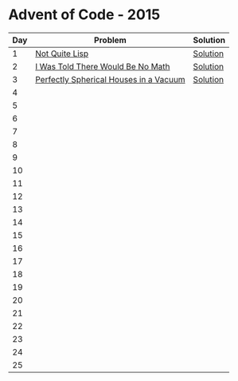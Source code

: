 # Advent of Code - 2015

| Day | Problem                                                                                        | Solution                                                           |
| --- | ---------------------------------------------------------------------------------------------- | ------------------------------------------------------------------ |
| 1   | [Not Quite Lisp](./1-not-quite-lisp/README.md)                                                 | [Solution](./1-not-quite-lisp/solution.js)                         |
| 2   | [I Was Told There Would Be No Math](./2-i-was-told-there-would-be-no-math/README.md)           | [Solution](./2-i-was-told-there-would-be-no-math/solution.js)      |
| 3   | [Perfectly Spherical Houses in a Vacuum](./3-perfectly-spherical-houses-in-a-vacuum/README.md) | [Solution](./3-perfectly-spherical-houses-in-a-vacuum/solution.js) |
| 4   |                                                                                                |                                                                    |
| 5   |                                                                                                |                                                                    |
| 6   |                                                                                                |                                                                    |
| 7   |                                                                                                |                                                                    |
| 8   |                                                                                                |                                                                    |
| 9   |                                                                                                |                                                                    |
| 10  |                                                                                                |                                                                    |
| 11  |                                                                                                |                                                                    |
| 12  |                                                                                                |                                                                    |
| 13  |                                                                                                |                                                                    |
| 14  |                                                                                                |                                                                    |
| 15  |                                                                                                |                                                                    |
| 16  |                                                                                                |                                                                    |
| 17  |                                                                                                |                                                                    |
| 18  |                                                                                                |                                                                    |
| 19  |                                                                                                |                                                                    |
| 20  |                                                                                                |                                                                    |
| 21  |                                                                                                |                                                                    |
| 22  |                                                                                                |                                                                    |
| 23  |                                                                                                |                                                                    |
| 24  |                                                                                                |                                                                    |
| 25  |                                                                                                |                                                                    |
